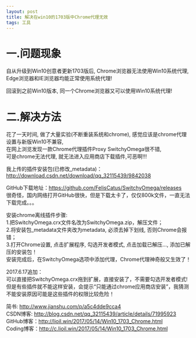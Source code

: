 ```yaml
---
layout: post
title: 解决在win10的1703版中Chrome代理无效
tags: 工具
---
```

# 一.问题现象
自从升级到Win10创意者更新1703版后, Chrome浏览器无法使用Win10系统代理,     
Edge浏览器和IE浏览器均能正常使用系统代理!      

回滚到之前Win10版本, 同一个Chrome浏览器又可以使用Win10系统代理!      

# 二.解决方法
花了一天时间, 做了大量实验(不断重装系统和chrome), 感觉应该是chrome代理设置与新版Win10不兼容,    
在网上浏览发现一款Chrome代理插件Proxy SwitchyOmega很不错,    
可是chrome无法代理, 就无法进入应用商店下载插件,可恶啊!!!     

我上传的插件安装包(已修改_metadata)：http://download.csdn.net/download/qq_32115439/9842038 

GitHub下载地址：https://github.com/FelisCatus/SwitchyOmega/releases    
很奇怪，国内网络打开GitHub很快，但是下载太卡了，仅仅800k文件，一直无法下载完成。。。

安装chrome离线插件步骤:    
	1.把SwitchyOmega.crx文件名改为SwitchyOmega.zip，解压文件；    
	2.将安装包_metadata文件夹改为metadata, 必须去掉下划线, 否则Chrome会报错；        
	3.打开Chrome设置, 点击扩展程序, 勾选开发者模式, 点击加载已解压..., 添加已解压的安装包！     
安装完成后，在SwitchyOmega选项中添加代理，Chrome代理神奇般又生效了！

2017.6.17追加：     
	可以直接把SwitchyOmega.crx拖到扩展，直接安装了，不需要勾选开发者模式!     
	但是有些插件就不能这样安装，会提示“只能通过chrome应用商店安装”，我猜测不能安装原因可能是这些插件的权限比较危险！

简书: http://www.jianshu.com/p/a5c4dde9cca4   
CSDN博客: http://blog.csdn.net/qq_32115439/article/details/71995923   
GitHub博客：http://lioil.win/2017/05/14/Win10_1703_Chrome.html   
Coding博客：http://c.lioil.win/2017/05/14/Win10_1703_Chrome.html